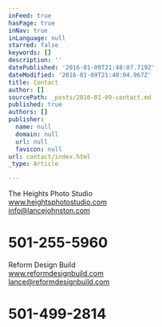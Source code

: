 ```yaml
---
inFeed: true
hasPage: true
inNav: true
inLanguage: null
starred: false
keywords: []
description: ''
datePublished: '2016-01-09T21:48:07.719Z'
dateModified: '2016-01-09T21:48:04.967Z'
title: Contact
author: []
sourcePath: _posts/2016-01-09-contact.md
published: true
authors: []
publisher:
  name: null
  domain: null
  url: null
  favicon: null
url: contact/index.html
_type: Article

---
```

The Heights Photo Studio  
www.heightsphotostudio.com  
info@lancejohnston.com  

# 501-255-5960

Reform Design Build  
www.reformdesignbuild.com  
lance@reformdesignbuild.com  

# 501-499-2814